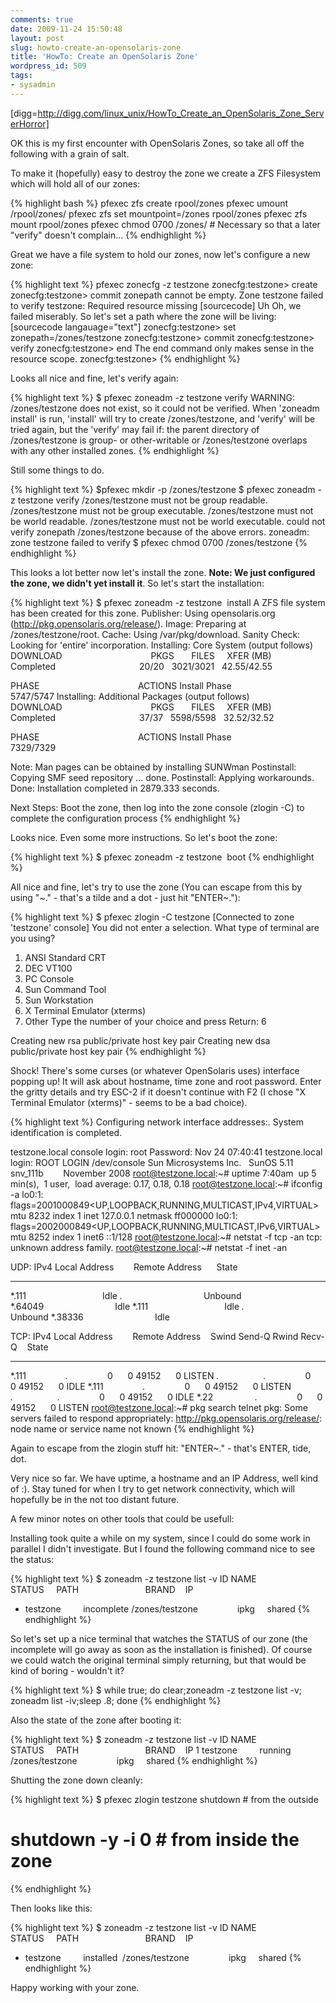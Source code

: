 ```yaml
---
comments: true
date: 2009-11-24 15:50:48
layout: post
slug: howto-create-an-opensolaris-zone
title: 'HowTo: Create an OpenSolaris Zone'
wordpress_id: 509
tags:
- sysadmin
---
```


[digg=http://digg.com/linux_unix/HowTo_Create_an_OpenSolaris_Zone_ServerHorror]

OK this is my first encounter with OpenSolaris Zones, so take all off the following with a grain of salt.

To make it (hopefully) easy to destroy the zone we create a ZFS Filesystem which will hold all of our zones:

{% highlight bash %}
pfexec zfs create rpool/zones
pfexec umount /rpool/zones/
pfexec zfs set mountpoint=/zones rpool/zones
pfexec zfs mount rpool/zones
pfexec chmod 0700 /zones/ # Necessary so that a later &quot;verify&quot; doesn't complain...
{% endhighlight %}


Great we have a file system to hold our zones, now let's configure a new zone:

{% highlight text %}
pfexec zonecfg -z testzone
zonecfg:testzone&gt; create
zonecfg:testzone&gt; commit
zonepath cannot be empty.
Zone testzone failed to verify
testzone: Required resource missing
[sourcecode]
Uh Oh, we failed miserably. So let's set a path where the zone will be living:
[sourcecode langauage=&quot;text&quot;]
zonecfg:testzone&gt; set zonepath=/zones/testzone
zonecfg:testzone&gt; commit
zonecfg:testzone&gt; verify
zonecfg:testzone&gt; end
The end command only makes sense in the resource scope.
zonecfg:testzone&gt;
{% endhighlight %}


Looks all nice and fine, let's verify again:

{% highlight text %}
$ pfexec zoneadm -z testzone verify
WARNING: /zones/testzone does not exist, so it could not be verified.
When 'zoneadm install' is run, 'install' will try to create
/zones/testzone, and 'verify' will be tried again,
but the 'verify' may fail if:
the parent directory of /zones/testzone is group- or other-writable
or
/zones/testzone overlaps with any other installed zones.
{% endhighlight %}


Still some things to do.

{% highlight text %}
$pfexec mkdir -p /zones/testzone
$ pfexec zoneadm -z testzone verify
/zones/testzone must not be group readable.
/zones/testzone must not be group executable.
/zones/testzone must not be world readable.
/zones/testzone must not be world executable.
could not verify zonepath /zones/testzone because of the above errors.
zoneadm: zone testzone failed to verify
$ pfexec chmod 0700 /zones/testzone
{% endhighlight %}


This looks a lot better now let's install the zone. **Note: We just configured the zone, we didn't yet install it**. So let's start the installation:

{% highlight text %}
$ pfexec zoneadm -z testzone  install
A ZFS file system has been created for this zone.
 Publisher: Using opensolaris.org (http://pkg.opensolaris.org/release/).
 Image: Preparing at /zones/testzone/root.
 Cache: Using /var/pkg/download.
Sanity Check: Looking for 'entire' incorporation.
 Installing: Core System (output follows)
DOWNLOAD                                    PKGS       FILES     XFER (MB)
Completed                                  20/20   3021/3021   42.55/42.55

PHASE                                        ACTIONS
Install Phase                              5747/5747
 Installing: Additional Packages (output follows)
DOWNLOAD                                    PKGS       FILES     XFER (MB)
Completed                                  37/37   5598/5598   32.52/32.52

PHASE                                        ACTIONS
Install Phase                              7329/7329

 Note: Man pages can be obtained by installing SUNWman
 Postinstall: Copying SMF seed repository ... done.
 Postinstall: Applying workarounds.
 Done: Installation completed in 2879.333 seconds.

 Next Steps: Boot the zone, then log into the zone console
 (zlogin -C) to complete the configuration process
{% endhighlight %}


Looks nice. Even some more instructions. So let's boot the zone:

{% highlight text %}
$ pfexec zoneadm -z testzone  boot
{% endhighlight %}

All nice and fine, let's try to use the zone (You can escape from this by using "~." - that's a tilde and a dot - just hit "ENTER~."):

{% highlight text %}
$ pfexec zlogin -C testzone
[Connected to zone 'testzone' console]
You did not enter a selection.
What type of terminal are you using?
 1) ANSI Standard CRT
2) DEC VT100
3) PC Console
4) Sun Command Tool
5) Sun Workstation
6) X Terminal Emulator (xterms)
7) Other
Type the number of your choice and press Return: 6

Creating new rsa public/private host key pair
Creating new dsa public/private host key pair
{% endhighlight %}


Shock! There's some curses (or whatever OpenSolaris uses) interface popping up! It will ask about hostname, time zone and root password. Enter the gritty details and try ESC-2 if it doesn't continue with F2 (I chose "X Terminal Emulator (xterms)" - seems to be a bad choice).

{% highlight text %}
Configuring network interface addresses:.
System identification is completed.

testzone.local console login: root
Password:
Nov 24 07:40:41 testzone.local login: ROOT LOGIN /dev/console
Sun Microsystems Inc.   SunOS 5.11      snv_111b        November 2008
root@testzone.local:~# uptime
 7:40am  up 5 min(s),  1 user,  load average: 0.17, 0.18, 0.18
root@testzone.local:~# ifconfig -a
lo0:1: flags=2001000849&lt;UP,LOOPBACK,RUNNING,MULTICAST,IPv4,VIRTUAL&gt; mtu 8232 index 1
 inet 127.0.0.1 netmask ff000000
lo0:1: flags=2002000849&lt;UP,LOOPBACK,RUNNING,MULTICAST,IPv6,VIRTUAL&gt; mtu 8252 index 1
 inet6 ::1/128
root@testzone.local:~# netstat -f tcp -an
tcp: unknown address family.
root@testzone.local:~# netstat -f inet -an

UDP: IPv4
 Local Address        Remote Address      State
-------------------- -------------------- ----------
 *.111                               Idle
 *.*                                 Unbound
 *.64049                             Idle
 *.111                               Idle
 *.*                                 Unbound
 *.38336                             Idle

TCP: IPv4
 Local Address        Remote Address    Swind Send-Q Rwind Recv-Q    State
-------------------- -------------------- ----- ------ ----- ------ -----------
 *.111                *.*                0      0 49152      0 LISTEN
 *.*                  *.*                0      0 49152      0 IDLE
 *.111                *.*                0      0 49152      0 LISTEN
 *.*                  *.*                0      0 49152      0 IDLE
 *.22                 *.*                0      0 49152      0 LISTEN
root@testzone.local:~# pkg search telnet
pkg: Some servers failed to respond appropriately:
 http://pkg.opensolaris.org/release/: node name or service name not known
{% endhighlight %}


Again to escape from the zlogin stuff hit: "ENTER~." - that's ENTER, tide, dot.

Very nice so far. We have uptime, a hostname and an IP Address, well kind of :). Stay tuned for when I try to get network connectivity, which will hopefully be in the not too distant future.

A few minor notes on other tools that could be usefull:

Installing took quite a while on my system, since I could do some work in parallel I didn't investigate. But I found the following command nice to see the status:

{% highlight text %}
$ zoneadm -z testzone list -v
 ID NAME             STATUS     PATH                           BRAND    IP
 - testzone         incomplete /zones/testzone                ipkg     shared
{% endhighlight %}


So let's set up a nice terminal that watches the STATUS of our zone (the incomplete will go away as soon as the installation is finished). Of course we could watch the original terminal simply returning, but that would be kind of boring - wouldn't it?

{% highlight text %}
$ while true; do clear;zoneadm -z testzone list -v; zoneadm list -iv;sleep .8; done
{% endhighlight %}


Also the state of the zone after booting it:

{% highlight text %}
$ zoneadm -z testzone list -v
ID NAME             STATUS     PATH                           BRAND    IP
1 testzone         running    /zones/testzone                ipkg     shared
{% endhighlight %}


Shutting the zone down cleanly:

{% highlight text %}
$ pfexec zlogin testzone shutdown # from the outside
# shutdown -y -i 0 # from inside the zone
{% endhighlight %}


Then looks like this:

{% highlight text %}
$ zoneadm -z testzone list -v
ID NAME             STATUS     PATH                           BRAND    IP
- testzone         installed  /zones/testzone                ipkg     shared
{% endhighlight %}


Happy working with your zone.
